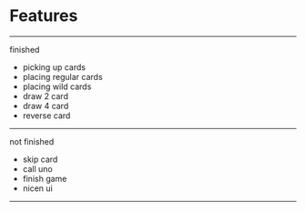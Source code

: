# Features

---
finished
- picking up cards
- placing regular cards
- placing wild cards
- draw 2 card
- draw 4 card
- reverse card
---
not finished
- skip card
- call uno
- finish game
- nicen ui
---